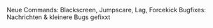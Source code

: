 Neue Commands: Blackscreen, Jumpscare, Lag, Forcekick
Bugfixes: Nachrichten & kleinere Bugs gefixxt
